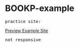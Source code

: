 # BOOKP-example
<pre>practice site:</pre>
<a href="https://htmlpreview.github.io/?https://github.com/huseynt/BOOKP-example/blob/main/index.html">Preview Example Site</a>
<pre>not responsive</pre>

